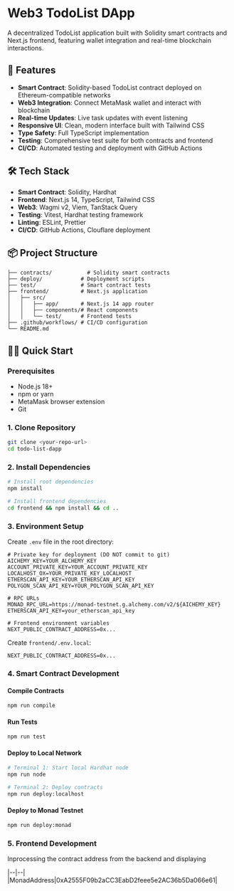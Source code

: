 # Web3 TodoList DApp

A decentralized TodoList application built with Solidity smart contracts and Next.js frontend, featuring wallet integration and real-time blockchain interactions.

## 🚀 Features

- **Smart Contract**: Solidity-based TodoList contract deployed on Ethereum-compatible networks
- **Web3 Integration**: Connect MetaMask wallet and interact with blockchain
- **Real-time Updates**: Live task updates with event listening
- **Responsive UI**: Clean, modern interface built with Tailwind CSS
- **Type Safety**: Full TypeScript implementation
- **Testing**: Comprehensive test suite for both contracts and frontend
- **CI/CD**: Automated testing and deployment with GitHub Actions

## 🛠 Tech Stack

- **Smart Contract**: Solidity, Hardhat
- **Frontend**: Next.js 14, TypeScript, Tailwind CSS
- **Web3**: Wagmi v2, Viem, TanStack Query
- **Testing**: Vitest, Hardhat testing framework
- **Linting**: ESLint, Prettier
- **CI/CD**: GitHub Actions, Clouflare deployment

## 📦 Project Structure

```
├── contracts/           # Solidity smart contracts
├── deploy/            # Deployment scripts
├── test/              # Smart contract tests
├── frontend/          # Next.js application
│   ├── src/
│   │   ├── app/       # Next.js 14 app router
│   │   ├── components/# React components
│   │   └── test/      # Frontend tests
├── .github/workflows/ # CI/CD configuration
└── README.md
```

## 🏃‍♂️ Quick Start

### Prerequisites

- Node.js 18+ 
- npm or yarn
- MetaMask browser extension
- Git

### 1. Clone Repository

```bash
git clone <your-repo-url>
cd todo-list-dapp
```

### 2. Install Dependencies

```bash
# Install root dependencies
npm install

# Install frontend dependencies
cd frontend && npm install && cd ..
```

### 3. Environment Setup

Create `.env` file in the root directory:

```env
# Private key for deployment (DO NOT commit to git)
AICHEMY_KEY=YOUR_ALCHEMY_KEY
ACCOUNT_PRIVATE_KEY=YOUR_ACCOUNT_PRIVATE_KEY
LOCALHOST_OX=YOUR_PRIVATE_KEY_LOCALHOST
ETHERSCAN_API_KEY=YOUR_ETHERSCAN_API_KEY
POLYGON_SCAN_API_KEY=YOUR_POLYGON_SCAN_API_KEY

# RPC URLs
MONAD_RPC_URL=https://monad-testnet.g.alchemy.com/v2/${AICHEMY_KEY}
ETHERSCAN_API_KEY=your_etherscan_api_key

# Frontend environment variables
NEXT_PUBLIC_CONTRACT_ADDRESS=0x...
```

Create `frontend/.env.local`:

```env
NEXT_PUBLIC_CONTRACT_ADDRESS=0x...
```

### 4. Smart Contract Development

#### Compile Contracts
```bash
npm run compile
```

#### Run Tests
```bash
npm run test
```

#### Deploy to Local Network
```bash
# Terminal 1: Start local Hardhat node
npm run node

# Terminal 2: Deploy contracts
npm run deploy:localhost
```

#### Deploy to Monad Testnet
```bash
npm run deploy:monad
```

### 5. Frontend Development
 Inprocessing the contract address from the backend and displaying


 |--|--|
 |MonadAddress|0xA2555F09b2aCC3EabD2feee5e2AC36b5Da066e61|
 
